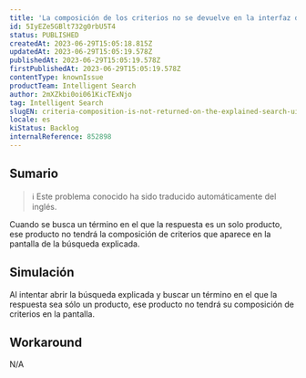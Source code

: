 ```yaml
---
title: 'La composición de los criterios no se devuelve en la interfaz de búsqueda explicada'
id: 5IyEZe5GBlt732g0rbU5T4
status: PUBLISHED
createdAt: 2023-06-29T15:05:18.815Z
updatedAt: 2023-06-29T15:05:19.578Z
publishedAt: 2023-06-29T15:05:19.578Z
firstPublishedAt: 2023-06-29T15:05:19.578Z
contentType: knownIssue
productTeam: Intelligent Search
author: 2mXZkbi0oi061KicTExNjo
tag: Intelligent Search
slugEN: criteria-composition-is-not-returned-on-the-explained-search-ui
locale: es
kiStatus: Backlog
internalReference: 852898
---
```


## Sumario

>ℹ️ Este problema conocido ha sido traducido automáticamente del inglés.


Cuando se busca un término en el que la respuesta es un solo producto, ese producto no tendrá la composición de criterios que aparece en la pantalla de la búsqueda explicada.


##

## Simulación


Al intentar abrir la búsqueda explicada y buscar un término en el que la respuesta sea sólo un producto, ese producto no tendrá su composición de criterios en la pantalla.



## Workaround


N/A





